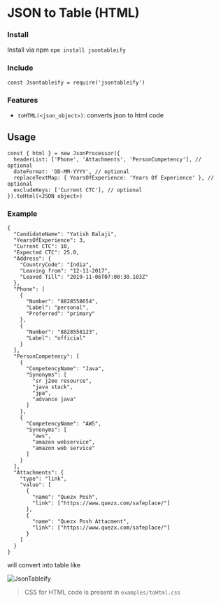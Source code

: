 # JSON to Table (HTML)

### Install
Install via npm
`npm install jsontableify`

### Include

`const Jsontableify = require('jsontableify')`

### Features
* `toHTML(<json_object>)`: converts json to html code
## Usage

```
const { html } = new JsonProcessor({
  headerList: ['Phone', 'Attachments', 'PersonCompetency'], // optional
  dateFormat: 'DD-MM-YYYY', // optional
  replaceTextMap: { YearsOfExperience: 'Years Of Experience' }, // optional
  excludeKeys: ['Current CTC'], // optional
}).toHtml(<JSON object>)
```

### Example
```
{
  "CandidateName": "Yatish Balaji",
  "YearsOfExperience": 3,
  "Current CTC": 10,
  "Expected CTC": 25.0,
  "Address": {
    "CountryCode": "India",
    "Leaving from": "12-11-2017",
    "Leaved Till": "2019-11-06T07:00:30.103Z"
  },
  "Phone": [
    {
      "Number": "8828558654",
      "Label": "personal",
      "Preferred": "primary"
    },
    {
      "Number": "8828558123",
      "Label": "official"
    }
  ],
  "PersonCompetency": [
    {
      "CompetencyName": "Java",
      "Synonyms": [
        "sr j2ee resource",
        "java stack",
        "jpa",
        "advance java"
      ]
    },
    {
      "CompetencyName": "AWS",
      "Synonyms": [
        "aws",
        "amazon webservice",
        "amazon web service"
      ]
    }
  ],
  "Attachments": {
    "type": "link",
    "value": [
      {
        "name": "Quezx Posh",
        "link": ["https://www.quezx.com/safeplace/"]
      },
      {
        "name": "Quezx Posh Attacment",
        "link": ["https://www.quezx.com/safeplace/"]
      }
    ]
  }
}
```
will convert into table like

![JsonTableify](https://photos.app.goo.gl/DXgnRCC1XXFJR75g8)


> CSS for HTML code is present in `examples/toHtml.css`
